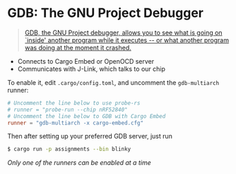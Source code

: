 # GDB: The GNU Project Debugger

> [GDB, the GNU Project debugger, allows you to see what is going on `inside' another program while it executes -- or what another program was doing at the moment it crashed.](https://www.gnu.org/software/gdb/)

- Connects to Cargo Embed or OpenOCD server
- Communicates with J-Link, which talks to our chip

To enable it, edit `.cargo/config.toml`, and uncomment the `gdb-multiarch` runner:

```toml
# Uncomment the line below to use probe-rs
# runner = "probe-run --chip nRF52840"
# Uncomment the line below to GDB with Cargo Embed
runner = "gdb-multiarch -x cargo-embed.cfg"
```
Then after setting up your preferred GDB server, just run
```bash
$ cargo run -p assignments --bin blinky
```

*Only one of the runners can be enabled at a time*